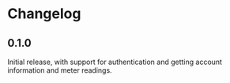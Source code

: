# Changelog

## 0.1.0

Initial release, with support for authentication and getting account information and meter readings.
